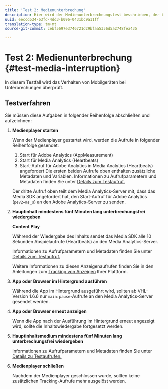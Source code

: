 ```yaml
---
title: 'Test 2: Medienunterbrechung'
description: Hier wird der Medienunterbrechnungstest beschrieben, der bei der Validierung verwendet wird.
uuid: eeccd534-63fd-4dd3-b096-0431bc9a11ff
translation-type: tm+mt
source-git-commit: cebf5697e3746721d29bfaa5356d5a2748fea435

---
```



# Test 2: Medienunterbrechung {#test-media-interruption}

In diesem Testfall wird das Verhalten von Mobilgeräten bei Unterbrechungen überprüft.

## Testverfahren

Sie müssen diese Aufgaben in folgender Reihenfolge abschließen und aufzeichnen:

1. **Medienplayer starten**

   Wenn der Medienplayer gestartet wird, werden die Aufrufe in folgender Reihenfolge gesendet:

   1. Start für Adobe Analytics (AppMeasurement)
   1. Start für Media Analytics (Heartbeats)
   1. Start-Aufruf für Adobe Analytics in Media Analytics (Heartbeats) angefordert
   Die ersten beiden Aufrufe oben enthalten zusätzliche Metadaten und Variablen. Informationen zu Aufrufparametern und Metadaten finden Sie unter [Details zum Testaufruf.](/help/sdk-implement/validation/test-call-details.md#start-the-media-player)

   Der dritte Aufruf oben teilt dem Media Analytics-Server mit, dass das Media SDK angefordert hat, den Start-Aufruf für Adobe Analytics (`pev2=ms_s`) an den Adobe Analytics-Server zu senden.

1. **Hauptinhalt mindestens fünf Minuten lang unterbrechungsfrei wiedergeben**

   **Content Play**

   Während der Wiedergabe des Inhalts sendet das Media SDK alle 10 Sekunden Abspielaufrufe (Heartbeats) an den Media Analytics-Server.

   Informationen zu Aufrufparametern und Metadaten finden Sie unter [Details zum Testaufruf.](/help/sdk-implement/validation/test-call-details.md#play-main-content)

   Weitere Informationen zu diesen Anzeigenaufrufen finden Sie in den Anleitungen zum [Tracking von Anzeigen](/help/sdk-implement/track-ads/track-ads-overview.md) Ihrer Plattform.

1. **App oder Browser im Hintergrund ausführen**

   Während die App im Hintergrund ausgeführt wird, sollten ab VHL-Version 1.6.6 nur `main:pause`-Aufrufe an den Media Analytics-Server gesendet werden.

1. **App oder Browser erneut anzeigen**

   Wenn die App nach der Ausführung im Hintergrund erneut angezeigt wird, sollte die Inhaltswiedergabe fortgesetzt werden.

1. **Hauptinhaltsmedium mindestens fünf Minuten lang unterbrechungsfrei wiedergeben**

   Informationen zu Aufrufparametern und Metadaten finden Sie unter [Details zu Testaufrufen.](/help/sdk-implement/validation/test-call-details.md#play-main-content)

1. **Medienplayer schließen**

   Nachdem der Medienplayer geschlossen wurde, sollten keine zusätzlichen Tracking-Aufrufe mehr ausgelöst werden.
